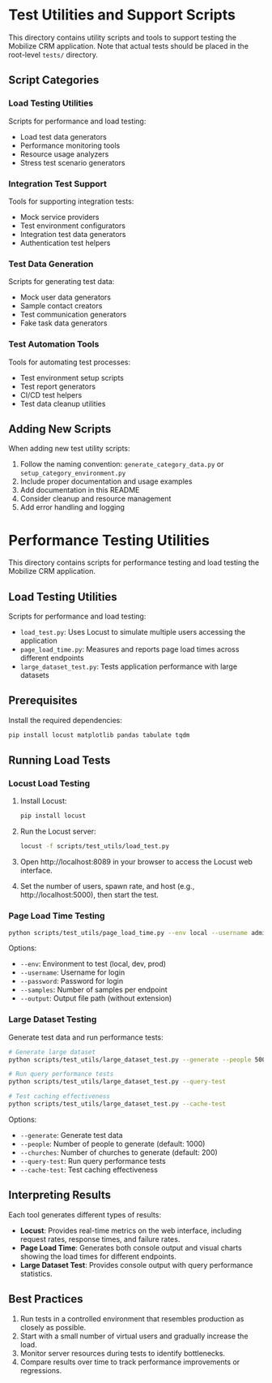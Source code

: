 # Test Utilities and Support Scripts

This directory contains utility scripts and tools to support testing the Mobilize CRM application. Note that actual tests should be placed in the root-level `tests/` directory.

## Script Categories

### Load Testing Utilities
Scripts for performance and load testing:
- Load test data generators
- Performance monitoring tools
- Resource usage analyzers
- Stress test scenario generators

### Integration Test Support
Tools for supporting integration tests:
- Mock service providers
- Test environment configurators
- Integration test data generators
- Authentication test helpers

### Test Data Generation
Scripts for generating test data:
- Mock user data generators
- Sample contact creators
- Test communication generators
- Fake task data generators

### Test Automation Tools
Tools for automating test processes:
- Test environment setup scripts
- Test report generators
- CI/CD test helpers
- Test data cleanup utilities

## Adding New Scripts

When adding new test utility scripts:
1. Follow the naming convention: `generate_category_data.py` or `setup_category_environment.py`
2. Include proper documentation and usage examples
3. Add documentation in this README
4. Consider cleanup and resource management
5. Add error handling and logging

# Performance Testing Utilities

This directory contains scripts for performance testing and load testing the Mobilize CRM application.

## Load Testing Utilities

Scripts for performance and load testing:

- `load_test.py`: Uses Locust to simulate multiple users accessing the application
- `page_load_time.py`: Measures and reports page load times across different endpoints
- `large_dataset_test.py`: Tests application performance with large datasets

## Prerequisites

Install the required dependencies:

```bash
pip install locust matplotlib pandas tabulate tqdm
```

## Running Load Tests

### Locust Load Testing

1. Install Locust:
   ```bash
   pip install locust
   ```

2. Run the Locust server:
   ```bash
   locust -f scripts/test_utils/load_test.py
   ```

3. Open http://localhost:8089 in your browser to access the Locust web interface.

4. Set the number of users, spawn rate, and host (e.g., http://localhost:5000), then start the test.

### Page Load Time Testing

```bash
python scripts/test_utils/page_load_time.py --env local --username admin@example.com --password password --samples 5 --output results/page_load_times
```

Options:
- `--env`: Environment to test (local, dev, prod)
- `--username`: Username for login
- `--password`: Password for login
- `--samples`: Number of samples per endpoint
- `--output`: Output file path (without extension)

### Large Dataset Testing

Generate test data and run performance tests:

```bash
# Generate large dataset
python scripts/test_utils/large_dataset_test.py --generate --people 5000 --churches 500

# Run query performance tests
python scripts/test_utils/large_dataset_test.py --query-test

# Test caching effectiveness
python scripts/test_utils/large_dataset_test.py --cache-test
```

Options:
- `--generate`: Generate test data
- `--people`: Number of people to generate (default: 1000)
- `--churches`: Number of churches to generate (default: 200)
- `--query-test`: Run query performance tests
- `--cache-test`: Test caching effectiveness

## Interpreting Results

Each tool generates different types of results:

- **Locust**: Provides real-time metrics on the web interface, including request rates, response times, and failure rates.
- **Page Load Time**: Generates both console output and visual charts showing the load times for different endpoints.
- **Large Dataset Test**: Provides console output with query performance statistics.

## Best Practices

1. Run tests in a controlled environment that resembles production as closely as possible.
2. Start with a small number of virtual users and gradually increase the load.
3. Monitor server resources during tests to identify bottlenecks.
4. Compare results over time to track performance improvements or regressions. 